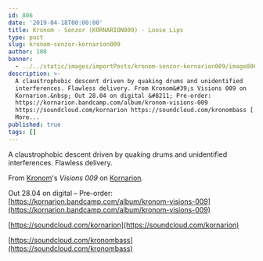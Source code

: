 ```yaml
---
id: 806
date: '2019-04-18T00:00:00'
title: Kronom - Senzor (KORNARION009) - Loose Lips
type: post
slug: kronom-senzor-kornarion009
author: 100
banner:
  - ../../static/images/importPosts/kronom-senzor-kornarion009/image806.jpeg
description: >-
  A claustrophobic descent driven by quaking drums and unidentified
  interferences. Flawless delivery. From Kronom&#39;s Visions 009 on
  Kornarion.&nbsp; Out 28.04 on digital &#8211; Pre-order:
  https://kornarion.bandcamp.com/album/kronom-visions-009
  https://soundcloud.com/kornarion https://soundcloud.com/kronombass [...]Read
  More...
published: true
tags: []
---
```

A claustrophobic descent driven by quaking drums and unidentified interferences. Flawless delivery.

From [Kronom](https://www.residentadvisor.net/dj/kronom)'s _Visions 009_ on [Kornarion](https://kornarion.bandcamp.com). 

Out 28.04 on digital – Pre-order: [](https://l.facebook.com/l.php?u=https%3A%2F%2Fkornarion.bandcamp.com%2Falbum%2Fkronom-visions-009%3Ffbclid%3DIwAR2RCZxO_z-fnwJ6aQR1UivA99xfEFcHUDTSe2FUg5BrjPEOLgVRANxHWXs&h=AT3jE79KRWknDXJ86VOz0yqsK9HV_8KrWnH7RYyXi7GZdOC-_Mil3wmaonJl-_Oy9rDZbSeuGvYnH7EsmIY2Bn-2SE6o6SLDXVy9s02QBlVR1A-TLy1SVH6HVsrd0R1Wm0B8BqKe)[https://kornarion.bandcamp.com/album/kronom-visions-009](https://kornarion.bandcamp.com/album/kronom-visions-009)

[](https://soundcloud.com/kornarion)[https://soundcloud.com/kornarion](https://soundcloud.com/kornarion)

[](https://soundcloud.com/kronombass)[https://soundcloud.com/kronombass](https://soundcloud.com/kronombass)